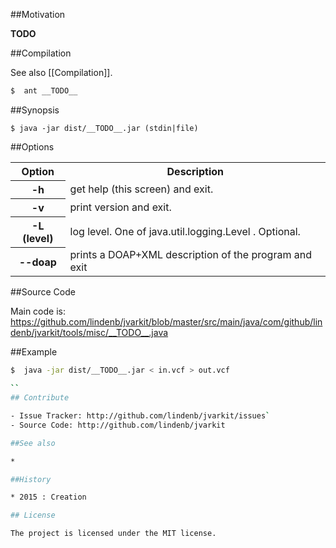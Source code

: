 ##Motivation

__TODO__

##Compilation

See also [[Compilation]].

```bash
$  ant __TODO__
```

##Synopsis

```
$ java -jar dist/__TODO__.jar (stdin|file) 
```

##Options

<table>
<tr><th>Option</th><th>Description</th></tr>
<tr><th>-h</th><td>get help (this screen) and exit.</td></tr>
<tr><th>-v</th><td>print version and exit.</td></tr>
<tr><th>-L (level)</th><td>log level. One of java.util.logging.Level . Optional.</td></tr>
<tr><th>--doap</th><td>prints a DOAP+XML description of the program and exit</td></tr>
</table>

##Source Code

Main code is: https://github.com/lindenb/jvarkit/blob/master/src/main/java/com/github/lindenb/jvarkit/tools/misc/__TODO__.java

##Example

```bash
$  java -jar dist/__TODO__.jar < in.vcf > out.vcf

``
## Contribute

- Issue Tracker: http://github.com/lindenb/jvarkit/issues`
- Source Code: http://github.com/lindenb/jvarkit

##See also

* 

##History

* 2015 : Creation

## License

The project is licensed under the MIT license.
